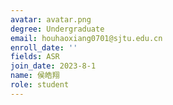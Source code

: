 ```yaml
---
avatar: avatar.png
degree: Undergraduate
email: houhaoxiang0701@sjtu.edu.cn
enroll_date: ''
fields: ASR
join_date: 2023-8-1
name: 侯皓翔
role: student
---
```

